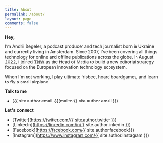 ```yaml
---
title: About
permalink: /about/
layout: page
comments: false
---
```


**Hey,** 

I’m Andrii Degeler, a podcast producer and tech journalist born in Ukraine and currently living in Amsterdam. Since 2007, I’ve been covering all things technology for online and offline publications across the globe. In August 2022, I joined [TNW](https://thenextweb.com) as the Head of Media to build a new editorial strategy focused on the European innovation technology ecosystem.

When I'm not working, I play ultimate frisbee, hoard boardgames, and learn to fly a small airplane.

**Talk to me**

- [{{ site.author.email }}](mailto:{{ site.author.email }})

**Let's connect**

- [Twitter](https://twitter.com/{{ site.author.twitter }})
- [LinkedIn](https://linkedin.com/in/{{ site.author.linkedin }})
- [Facebook](https://facebook.com/{{ site.author.facebook}})
- [Instagram](https://www.instagram.com/{{ site.author.instagram }})